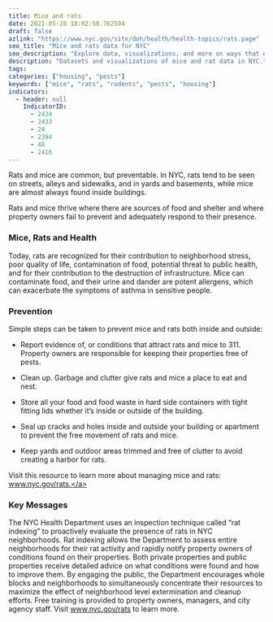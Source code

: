 ```yaml
---
title: Mice and rats
date: 2021-05-28 18:02:58.762504
draft: false
azlink: "https://www.nyc.gov/site/doh/health/health-topics/rats.page"
seo_title: "Mice and rats data for NYC"
seo_description: "Explore data, visualizations, and more on ways that environments shape health in New York City's neighborhoods."
description: "Datasets and visualizations of mice and rat data in NYC."
tags:
categories: ["housing", "pests"]
keywords: ["mice", "rats", "rodents", "pests", "housing"]
indicators:
  - header: null
    IndicatorID:
      - 2434
      - 2433
      - 24
      - 2394
      - 48
      - 2416
---
```


Rats and mice are common, but preventable. In NYC, rats tend to be seen on streets, alleys and sidewalks, and in yards and basements, while mice are almost always found inside buildings.

Rats and mice thrive where there are sources of food and shelter and where property owners fail to prevent and adequately respond to their presence.

### Mice, Rats and Health

Today, rats are recognized for their contribution to neighborhood stress, poor quality of life, contamination of food, potential threat to public health, and for their contribution to the destruction of infrastructure. Mice can contaminate food, and their urine and dander are potent allergens, which can exacerbate the symptoms of asthma in sensitive people.

### Prevention

Simple steps can be taken to prevent mice and rats both inside and outside:

- Report evidence of, or conditions that attract rats and mice to 311. Property owners are responsible for keeping their properties free of pests.

- Clean up. Garbage and clutter give rats and mice a place to eat and nest.

- Store all your food and food waste in hard side containers with tight fitting lids whether it’s inside or outside of the building.

- Seal up cracks and holes inside and outside your building or apartment to prevent the free movement of rats and mice.

- Keep yards and outdoor areas trimmed and free of clutter to avoid creating a harbor for rats.

Visit this resource to learn more about managing mice and rats: <a href="www.nyc.gov/rats">www.nyc.gov/rats.</a>

### Key Messages

The NYC Health Department uses an inspection technique called “rat indexing” to proactively evaluate the presence of rats in NYC neighborhoods. Rat indexing allows the Department to assess entire neighborhoods for their rat activity and rapidly notify property owners of conditions found on their properties. Both private properties and public properties receive detailed advice on what conditions were found and how to improve them. By engaging the public, the Department encourages whole blocks and neighborhoods to simultaneously concentrate their resources to maximize the effect of neighborhood level extermination and cleanup efforts. Free training is provided to property owners, managers, and city agency staff. Visit www.nyc.gov/rats to learn more.
